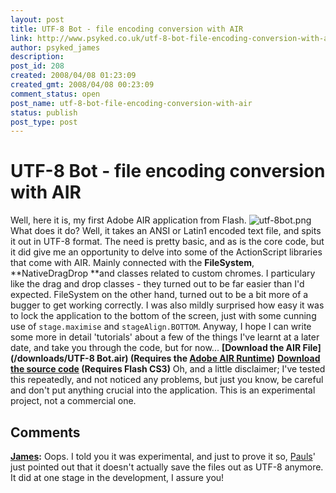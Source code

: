 ```yaml
---
layout: post
title: UTF-8 Bot - file encoding conversion with AIR
link: http://www.psyked.co.uk/utf-8-bot-file-encoding-conversion-with-air/
author: psyked_james
description: 
post_id: 208
created: 2008/04/08 01:23:09
created_gmt: 2008/04/08 00:23:09
comment_status: open
post_name: utf-8-bot-file-encoding-conversion-with-air
status: publish
post_type: post
---
```


# UTF-8 Bot - file encoding conversion with AIR

Well, here it is, my first Adobe AIR application from Flash. ![utf-8bot.png](http://uploads.psyked.co.uk/2008/04/utf-8bot.png) What does it do? Well, it takes an ANSI or Latin1 encoded text file, and spits it out in UTF-8 format. The need is pretty basic, and as is the core code, but it did give me an opportunity to delve into some of the ActionScript libraries that come with AIR. Mainly connected with the **FileSystem**, **NativeDragDrop **and classes related to custom chromes. I particulary like the drag and drop classes - they turned out to be far easier than I'd expected. FileSystem on the other hand, turned out to be a bit more of a bugger to get working correctly. I was also mildly surprised how easy it was to lock the application to the bottom of the screen, just with some cunning use of `stage.maximise` and `stageAlign.BOTTOM`. Anyway, I hope I can write some more in detail 'tutorials' about a few of the things I've learnt at a later date, and take you through the code, but for now... **[Download the AIR File](/downloads/UTF-8 Bot.air) (Requires the [Adobe AIR Runtime](http://get.adobe.com/air/))** **[Download the source code](http://www.psyked.co.uk/wp-content/uploads/2008/04/UTF-8_Bot_Source.zip) (Requires Flash CS3)** Oh, and a little disclaimer; I've tested this repeatedly, and not noticed any problems, but just you know, be careful and don't put anything crucial into the application. This is an experimental project, not a commercial one.

## Comments

**[James](#303 "2008-04-08 12:37:48"):** Oops. I told you it was experimental, and just to prove it so, [Pauls](http://www.mmtdigital.co.uk/RVEa3bf72d6214645bd84d2cae9bb8c0f24,,.aspx)' just pointed out that it doesn't actually save the files out as UTF-8 anymore. It did at one stage in the development, I assure you!

